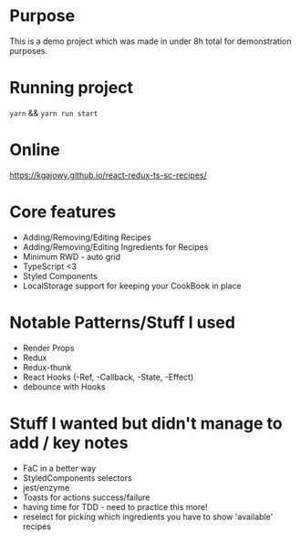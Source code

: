 # Purpose
This is a demo project which was made in under 8h total for demonstration purposes.

# Running project

`yarn` && `yarn run start`

# Online
https://kgajowy.github.io/react-redux-ts-sc-recipes/

# Core features

* Adding/Removing/Editing Recipes
* Adding/Removing/Editing Ingredients for Recipes
* Minimum RWD - auto grid
* TypeScript <3
* Styled Components
* LocalStorage support for keeping your CookBook in place

# Notable Patterns/Stuff I used
* Render Props
* Redux
* Redux-thunk
* React Hooks (-Ref, -Callback, -State, -Effect)
* debounce with Hooks

# Stuff I wanted but didn't manage to add / key notes
* FaC in a better way
* StyledComponents selectors
* jest/enzyme
* Toasts for actions success/failure
* having time for TDD - need to practice this more!
* reselect for picking which ingredients you have to show 'available' recipes
